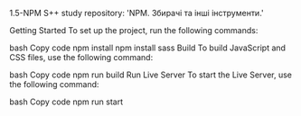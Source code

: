 1.5-NPM
S++ study repository: 'NPM. Збирачі та інші інструменти.'

Getting Started
To set up the project, run the following commands:

bash
Copy code
npm install
npm install sass
Build
To build JavaScript and CSS files, use the following command:

bash
Copy code
npm run build
Run Live Server
To start the Live Server, use the following command:

bash
Copy code
npm run start
